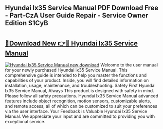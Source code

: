 ## Hyundai Ix35 Service Manual PDF Download Free - Part-CzA User Guide Repair - Service Owner Edition S1CyB

# <h2><a href="http://cf24600.oget.top/?id=Hyundai+Ix35+Service+Manual">🔗Download New 👉🔴 Hyundai Ix35 Service Manual</a></h2>

[![Hyundai Ix35 Service Manual new download](https://i.imgur.com/5g1atiW.png)](http://cf24600.oget.top/?id=Hyundai+Ix35+Service+Manual)
Welcome to the user manual for your newly purchased Hyundai Ix35 Service Manual. This comprehensive guide is intended to help you master the functions and capabilities of your product. Inside, you will find detailed information on installation, usage, maintenance, and troubleshooting. Safety First Hyundai Ix35 Service Manual, Always This product is designed with safety in mind. Please follow all safety precautions. Hyundai Ix35 Service Manual advanced features include object recognition, motion sensors, customizable alerts, and remote access, all of which can be customized to suit your preferences via the user interface. Your Feedback is Valuable Hyundai Ix35 Service Manual. We appreciate your input and are committed to providing you with exceptional service.
